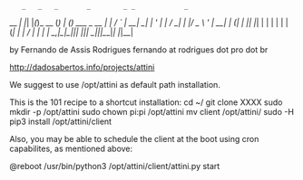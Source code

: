        _   _   _       _        _ _            _   
  __ _| |_| |_(_)_ __ (_)   ___| (_) ___ _ __ | |_ 
 / _` | __| __| | '_ \| |  / __| | |/ _ \ '_ \| __|
| (_| | |_| |_| | | | | | | (__| | |  __/ | | | |_ 
 \__,_|\__|\__|_|_| |_|_|  \___|_|_|\___|_| |_|\__|
                                                   
by Fernando de Assis Rodrigues 
fernando at rodrigues dot pro dot br

http://dadosabertos.info/projects/attini

We suggest to use /opt/attini as default path installation.

This is the 101 recipe to a shortcut installation:
cd ~/
git clone XXXX
sudo mkdir -p /opt/attini
sudo chown pi:pi /opt/attini
mv client /opt/attini/
sudo -H pip3 install /opt/attini/client

Also, you may be able to schedule the client at the boot using cron capabilites, as mentioned above:

@reboot /usr/bin/python3 /opt/attini/client/attini.py start 
